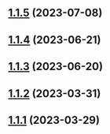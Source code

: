 ## [1.1.5](https://github.com/WorthyD/destiny-clan-dashboard/compare/1.1.4...1.1.5) (2023-07-08)



## [1.1.4](https://github.com/WorthyD/destiny-clan-dashboard/compare/1.1.3...1.1.4) (2023-06-21)



## [1.1.3](https://github.com/WorthyD/destiny-clan-dashboard/compare/1.1.2...1.1.3) (2023-06-20)



## [1.1.2](https://github.com/WorthyD/destiny-clan-dashboard/compare/1.1.1...1.1.2) (2023-03-31)



## [1.1.1](https://github.com/WorthyD/destiny-clan-dashboard/compare/1.1.0...1.1.1) (2023-03-29)



